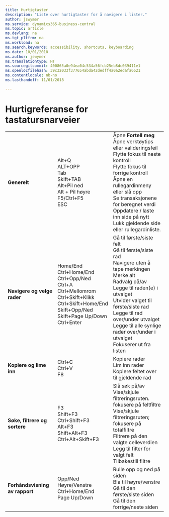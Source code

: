 ```yaml
---
title: Hurtigtaster
description: "Liste over hurtigtaster for å navigere i lister."
author: jswymer
ms.service: dynamics365-business-central
ms.topic: article
ms.devlang: na
ms.tgt_pltfrm: na
ms.workload: na
ms.search.keywords: accessibility, shortcuts, keyboarding
ms.date: 10/01/2018
ms.author: jswymer
ms.translationtype: HT
ms.sourcegitcommit: 400865a0e94ea04c534a56fcb25eb8dc039411e1
ms.openlocfilehash: 39c32033f377654abda42dedff4a0a2edafa6621
ms.contentlocale: nb-no
ms.lasthandoff: 11/01/2018

---
```


# <a name="keyboard-shortcuts-quick-reference"></a>Hurtigreferanse for tastatursnarveier

||||  
|----------------|-----------|----------------| 
|**Generelt**|Alt+Q<br />ALT+OPP<br />Tab<br />Skift+TAB<br />Alt+Pil ned<br />Alt + Pil høyre<br />F5/Ctrl+F5<br />ESC|Åpne **Fortell meg**<br />Åpne verktøytips eller valideringsfeil<br />Flytte fokus til neste kontroll<br />Flytte fokus til forrige kontroll<br />Åpne en rullegardinmeny eller slå opp<br />Se transaksjonene for beregnet verdi<br />Oppdatere / laste inn side på nytt<br />Lukk gjeldende side eller rullegardinliste.|
|**Navigere og velge rader**| Home/End<br />Ctrl+Home/End <br />Ctrl+Opp/Ned<br />Ctrl+A <br />Ctrl+Mellomrom<br />Ctrl+Skift+Klikk<br />Ctrl+Skift+Home/End<br />Skift+Opp/Ned<br />Skift+Page Up/Down<br />Ctrl+Enter| Gå til første/siste felt<br />Gå til første/siste rad<br />Navigere uten å tape merkingen<br />Merke alt<br />Radvalg på/av<br /> Legge til raden(e) i utvalget<br />Utvider valget til første/siste rad<br />Legge til rad over/under utvalget<br />Legge til alle synlige rader over/under i utvalget<br />Fokuserer ut fra listen|
|**Kopiere og lime inn**|Ctrl+C<br />Ctrl+V<br />F8|Kopiere rader<br />Lim inn rader<br />Kopiere feltet over til gjeldende rad|
|**Søke, filtrere og sortere**|F3<br />Shift+F3<br />Ctrl+Shift+F3<br />Alt+F3<br />Shift+Alt+F3<br />Ctrl+Alt+Skift+F3|Slå søk på/av<br />Vise/skjule filtreringsruten. fokusere på feltfiltre<br />Vise/skjule filtreringsruten; fokusere på totalfiltre<br />Filtrere på den valgte celleverdien<br />Legg til filter for valgt felt<br />Tilbakestill filtre|
|**Forhåndsvisning av rapport**|Opp/Ned<br />Høyre/Venstre<br />Ctrl+Home/End<br />Page Up/Down|Rulle opp og ned på siden<br />Bla til høyre/venstre <br />Gå til den første/siste siden<br />Gå til den forrige/neste siden|

